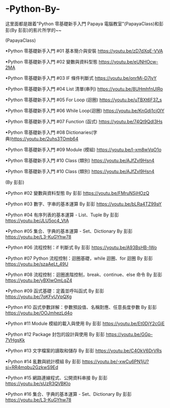 # -Python-By-
这里面都是跟着"Python 零基礎新手入門 Papaya 電腦教室"(PapayaClass)和彭彭(By 彭彭)的影片所学的~~

(PapayaClass)

•Python 零基礎新手入門 #01 基本簡介與安裝    https://youtu.be/zD7dXqE-VVA

•Python 零基礎新手入門 #02 變數與資料型態    https://youtu.be/eUNHOcw-2MA

•Python 零基礎新手入門 #03 IF 條件判斷式     https://youtu.be/onrMi-D7lvY

•Python 零基礎新手入門 #04 List 清單(串列)   https://youtu.be/8UHmhfnUIRo

•Python 零基礎新手入門 #05 For Loop (迴圈)   https://youtu.be/uTBXt6F37_s

•Python 零基礎新手入門 #06 While Loop(迴圈)  https://youtu.be/KnGdj1cjOlY

•Python 零基礎新手入門 #07 Function (函式)   https://youtu.be/74Qt9Qdl3Hs

•Python 零基礎新手入門 #08 Dictionaries(字典)https://youtu.be/2uhs3TOmb64

•Python 零基礎新手入門 #09 Module (模組)     https://youtu.be/I-xm8wVqO1o

•Python 零基礎新手入門 #10 Class (類別)      https://youtu.be/AJfZvl9Hsn4

•Python 零基礎新手入門 #10 Class (類別)      https://youtu.be/AJfZvl9Hsn4

(By 彭彭)
 
•Python #02 變數與資料型態 By 彭彭                                   https://youtu.be/FMruNSjHOzQ
 
•Python #03 數字、字串的基本運算 By 彭彭                              https://youtu.be/bLRa4TZ99aY

•Python #04 有序列表的基本運算 - List、Tuple By 彭彭                  https://youtu.be/JLU5oc4_VtA

•Python #05 集合、字典的基本運算 - Set、Dictionary By 彭彭            https://youtu.be/L3-KuGYhw78
  
•Python #06 流程控制：if 判斷式 By 彭彭                               https://youtu.be/A93BsHB-lWo

•Python #07 Python 流程控制：迴圈基礎，while 迴圈、for 迴圈 By 彭彭    https://youtu.be/szaAeLt_49U

•Python #08 流程控制：迴圈進階控制，break、continue、else 命令 By 彭彭 https://youtu.be/yBXlwOmLqZ4

•Python #09 函式基礎：定義並呼叫函式 By 彭彭                          https://youtu.be/7qKFvUVpQXg

•Python #10 函式參數詳解：參數預設值、名稱對應、任意長度參數 By 彭彭    https://youtu.be/OOJmhezLd4o

•Python #11 Module 模組的載入與使用 By 彭彭                          https://youtu.be/Et0DjY2cGiE

•Python #12 Package 封包的設計與使用 By 彭彭                         https://youtu.be/GGp-7VHgsKk

•Python #13 文字檔案的讀取和儲存 By 彭彭                             https://youtu.be/C4OkV6DrVRs

•Python #14 亂數與統計模組 By 彭彭                                  https://youtu.be/-xwCu6PN1jU?si=RR4mqbu2GzkwS9Ed

•Python #15 網路連線程式、公開資料串接 By 彭彭                       https://youtu.be/sUzR3QVBKIo

•Python #16 集合、字典的基本運算 - Set、Dictionary By 彭彭           https://youtu.be/L3-KuGYhw78

